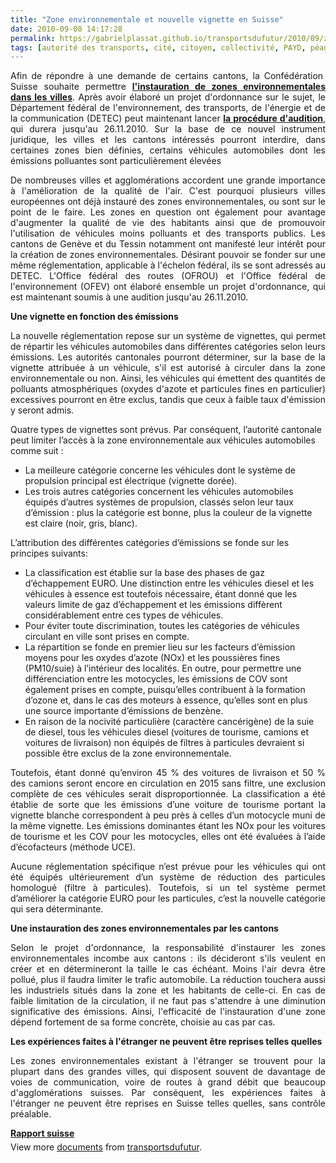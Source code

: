 ```yaml
---
title: "Zone environnementale et nouvelle vignette en Suisse"
date: 2010-09-08 14:17:28
permalink: https://gabrielplassat.github.io/transportsdufutur/2010/09/zone-environnementale-et-nouvelle-vignette-en-suisse.html
tags: [autorité des transports, cité, citoyen, collectivité, PAYD, péage urbain, qualité de l'air, roadpricing, surveillance]
---
```


<p style="text-align: justify">Afin de répondre à une demande de certains cantons,  la Confédération  Suisse souhaite permettre <a href="http://www.astra.admin.ch/00638/index.html?lang=fr&msg-id=34841" target="_blank"><strong>l'instauration de zones  environnementales dans les villes</strong></a>. Après avoir élaboré un projet  d'ordonnance sur le sujet, le Département fédéral de l'environnement,  des transports, de l'énergie et de la communication (DETEC) peut  maintenant lancer <a href="http://www.admin.ch/ch/f/gg/pc/pendent.html#DETEC" target="_blank"><strong>la procédure d'audition</strong></a>, qui durera jusqu'au  26.11.2010. Sur la base de ce nouvel instrument juridique, les villes et  les cantons intéressés pourront interdire, dans certaines zones bien  définies, certains véhicules automobiles dont les émissions polluantes  sont particulièrement élevées</p> <div id="xmlWrapper"> <p style="text-align: justify">De nombreuses  villes et agglomérations accordent une grande importance à  l'amélioration de la qualité de l'air. C'est pourquoi plusieurs villes  européennes ont déjà instauré des zones environnementales, ou sont sur  le point de le faire. Les zones en question ont également pour avantage  d'augmenter la qualité de vie des habitants ainsi que de promouvoir  l'utilisation de véhicules moins polluants et des transports publics.  Les cantons de Genève et du Tessin notamment ont manifesté leur intérêt  pour la création de zones environnementales. Désirant pouvoir se fonder  sur une même réglementation, applicable à l'échelon fédéral, ils se sont  adressés au DETEC. L'Office fédéral des routes (OFROU) et l'Office  fédéral de l'environnement (OFEV) ont élaboré ensemble un projet  d'ordonnance, qui est maintenant soumis à une audition jusqu'au  26.11.2010. </p> <p style="text-align: justify"> </p></div>  <!--more-->  <strong>Une vignette en fonction des émissions</strong> <p style="text-align: justify">La nouvelle réglementation repose sur un système de vignettes, qui  permet de répartir les véhicules automobiles dans différentes catégories  selon leurs émissions. Les autorités cantonales pourront déterminer,  sur la base de la vignette attribuée à un véhicule, s'il est autorisé à  circuler dans la zone environnementale ou non. Ainsi, les véhicules qui  émettent des quantités de polluants atmosphériques (oxydes d'azote et  particules fines en particulier) excessives pourront en être exclus,  tandis que ceux à faible taux d'émission y seront admis. </p> <p>Quatre types de vignettes sont prévus. Par conséquent, l’autorité cantonale peut limiter l’accès à la zone environnementale aux véhicules automobiles comme suit :</p> <ul> <li>La meilleure catégorie concerne les véhicules dont le système de propulsion principal est électrique (vignette dorée).</li> <li>Les trois autres catégories concernent les véhicules automobiles équipés d’autres systèmes de propulsion, classés selon leur taux d’émission : plus la catégorie est bonne, plus la couleur de la vignette est claire (noir, gris, blanc). </li> </ul> <p>L’attribution des différentes catégories d’émissions se fonde sur les principes suivants:</p> <ul> <li>La classification est établie sur la base des phases de gaz d’échappement EURO. Une distinction entre les véhicules diesel et les véhicules à essence est toutefois nécessaire, étant donné que les valeurs limite de gaz d’échappement et les émissions diffèrent considérablement entre ces types de véhicules.</li> <li>Pour éviter toute discrimination, toutes les catégories de véhicules circulant en ville sont prises en compte.</li> <li>La répartition se fonde en premier lieu sur les facteurs d’émission moyens pour les oxydes d’azote (NOx) et les poussières fines (PM10/suie) à l’intérieur des localités. En outre, pour permettre une différenciation entre les motocycles, les émissions de COV sont également prises en compte, puisqu’elles contribuent à la formation d’ozone et, dans le cas des moteurs à essence, qu’elles sont en plus une source importante d’émissions de benzène.</li> <li>En raison de la nocivité particulière (caractère cancérigène) de la suie de diesel, tous les véhicules diesel (voitures de tourisme, camions et voitures de livraison) non équipés de filtres à particules devraient si possible être exclus de la zone environnementale. </li> </ul> <p style="text-align: justify">Toutefois, étant donné qu’environ 45 % des voitures de livraison et 50 % des camions seront encore en circulation en 2015 sans filtre, une exclusion complète de ces véhicules serait disproportionnée. La classification a été établie de sorte que les émissions d’une voiture de tourisme portant la vignette blanche correspondent à peu près à celles d’un motocycle muni de la même vignette. Les émissions dominantes étant les NOx pour les voitures de tourisme et les COV pour les motocycles, elles ont été évaluées à l’aide d’écofacteurs (méthode UCE).</p> <p style="text-align: justify">Aucune réglementation spécifique n’est prévue pour les véhicules qui ont été équipés ultérieurement d’un système de réduction des particules homologué (filtre à particules). Toutefois, si un tel système permet d’améliorer la catégorie EURO pour les particules, c’est la nouvelle catégorie qui sera déterminante.</p> <p style="text-align: justify"><strong>Une instauration des zones environnementales par les cantons</strong></p> <p style="text-align: justify">Selon le projet d'ordonnance, la responsabilité d'instaurer les zones  environnementales incombe aux cantons : ils décideront s'ils veulent en  créer et en détermineront la taille le cas échéant. Moins l'air devra  être pollué, plus il faudra limiter le trafic automobile. La réduction  touchera aussi les industriels situés dans la zone et les habitants de  celle-ci. En cas de faible limitation de la circulation, il ne faut pas  s'attendre à une diminution significative des émissions. Ainsi,  l'efficacité de l'instauration d'une zone dépend fortement de sa forme  concrète, choisie au cas par cas.  </p> <p style="text-align: justify"><strong>Les expériences faites à l'étranger ne peuvent être reprises telles quelles</strong></p> <p style="text-align: justify">Les zones environnementales existant à l'étranger se trouvent pour la  plupart dans des grandes villes, qui disposent souvent de davantage de  voies de communication, voire de routes à grand débit que beaucoup  d'agglomérations suisses. Par conséquent, les expériences faites à  l'étranger ne peuvent être reprises en Suisse telles quelles, sans  contrôle préalable.</p>  <div id="__ss_5154473" style="width: 477px"><strong style="margin: 12px 0 4px"><a href="http://www.slideshare.net/transportsdufutur/rapport-suisse" title="Rapport suisse">Rapport suisse</a></strong>        <div style="padding: 5px 0 12px">View more <a href="http://www.slideshare.net/">documents</a> from <a href="http://www.slideshare.net/transportsdufutur">transportsdufutur</a>.</div> </div>
